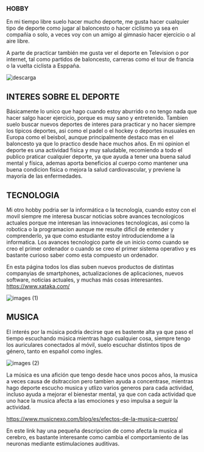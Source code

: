 ### HOBBY
En mi tiempo libre suelo hacer mucho deporte, me gusta hacer cualquier tipo de deporte como jugar al baloncesto o hacer ciclismo ya sea en compañia o solo, a veces voy con un amigo al gimnasio hacer ejercicio o al aire libre.

A parte de practicar también me gusta ver el deporte en Television o por internet, tal como partidos de baloncesto, carreras como el tour de francia o la vuelta ciclista a Esppaña.


![descarga](https://user-images.githubusercontent.com/71392489/93895225-e2c27700-fcef-11ea-8ce5-89ffb6c0a495.jpeg)

## INTERES SOBRE EL DEPORTE 
Básicamente lo unico que hago cuando estoy aburrido o no tengo nada que hacer salgo hacer ejercicio, porque es muy sano 
y entretenido.
Tambien suelo buscar nuevos deportes de interes para practicar y no hacer siempre los tipicos deportes, asi como el padel o el hockey o deportes inusuales en Europa como el beisbol, aunque principalmente destaco mas en el baloncesto ya que lo practico desde hace muchos años.
En mi opinion el deporte es una actividad fisica y muy saludable, recomiendo a todo el publico praticar cualquier deporte, ya que ayuda a tener una buena salud mental y física, ademas aporta beneficios al cuerpo como mantener una buena condicion fisica o mejora la salud cardiovascular, y previene la mayoría de las enfermedades. 

## TECNOLOGIA 
Mi otro hobby podria ser la informática o la tecnología, cuando estoy con el movil siempre me interesa buscar noticias sobre avances tecnologicos actuales porque me interesan las innovaciones tecnologicas, asi como la robotica  o la programacion aunque me resulte dificil de entender y comprenderlo, ya que como estudiante estoy introduciendome a la informatica. 
Los avances tecnologico parte de un inicio como cuando se creo el primer ordenador o cuando se creo el primer sistema operativo y es bastante curioso saber como esta compuesto un ordenador.

En esta página todos los dias suben nuevos productos de distintas companyias de smartphones, actualizaciones de aplicaciones, nuevos software, noticias actuales, y muchas más cosas interesantes.
https://www.xataka.com/

![images (1)](https://user-images.githubusercontent.com/71392489/93897859-de4b8d80-fcf2-11ea-9f2f-6e12970ed12a.jpeg)

## MUSICA 
El interés por la música podría decirse que es bastente alta ya que paso el tiempo escuchando música mientras hago cualquier cosa, siempre tengo los auriculares conectados al móvil, suelo escuchar distintos tipos de género, tanto en español como ingles.

![images (2)](https://user-images.githubusercontent.com/71392489/93903119-94fe3c80-fcf8-11ea-8cfb-f8117510231c.jpeg)

La música es una afición que tengo desde hace unos pocos años, la musica a veces causa de dsitraccion pero tambien ayuda a concentrase, mientras hago deporte escucho musica y utlizo varios generos para cada actividad, incluso ayuda a mejorar el bienestar mental, ya que con cada actividad que uno hace la musica afecta a las emociones y eso impulsa a seguir la actividad. 

https://www.musicnexo.com/blog/es/efectos-de-la-musica-cuerpo/

En este link hay una pequeña descripcion de como afecta la musica al cerebro, es bastante interesante como cambia el comportamiento de las neuronas mediante estimulaciones auditivas.
 
